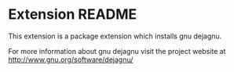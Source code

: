 # Extension README

This extension is a package extension which installs gnu dejagnu.

For more information about gnu dejagnu visit the project website at
http://www.gnu.org/software/dejagnu/

